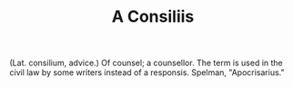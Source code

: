 ---
title: A Consiliis
letter: A
permalink: "/definitions/a-consiliis.html"
body: (Lat. consilium, advice.) Of counsel; a counsellor. The term is used in the
  civil law by some writers instead of a responsis. Spelman, "Apocrisarius."
published_at: '2018-07-07'
source: Black's Law Dictionary
ngram: false
layout: post
---